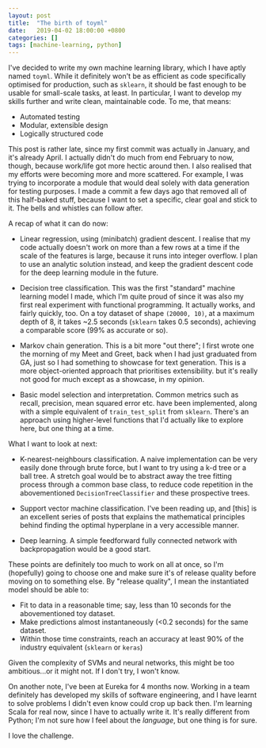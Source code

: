 ```yaml
---
layout: post
title:  "The birth of toyml"
date:   2019-04-02 18:00:00 +0800
categories: []
tags: [machine-learning, python]
---
```


I've decided to write my own machine learning library, which I have aptly named `toyml`. While it definitely won't be as efficient as code specifically optimised for production, such as `sklearn`, it should be fast enough to be usable for small-scale tasks, at least. In particular, I want to develop my skills further and write clean, maintainable code. To me, that means:

* Automated testing
* Modular, extensible design
* Logically structured code

This post is rather late, since my first commit was actually in January, and it's already April. I actually didn't do much from end February to now, though, because work/life got more hectic around then. I also realised that my efforts were becoming more and more scattered. For example, I was trying to incorporate a module that would deal solely with data generation for testing purposes. I made a commit a few days ago that removed all of this half-baked stuff, because I want to set a specific, clear goal and stick to it. The bells and whistles can follow after.

A recap of what it can do now:

* Linear regression, using (minibatch) gradient descent. I realise that my code actually doesn't work on more than a few rows at a time if the scale of the features is large, because it runs into integer overflow. I plan to use an analytic solution instead, and keep the gradient descent code for the deep learning module in the future.

* Decision tree classification. This was the first "standard" machine learning model I made, which I'm quite proud of since it was also my first real experiment with functional programming. It actually works, and fairly quickly, too. On a toy dataset of shape `(20000, 10)`, at a maximum depth of 8, it takes ~2.5 seconds (`sklearn` takes 0.5 seconds), achieving a comparable score (99% as accurate or so).

* Markov chain generation. This is a bit more "out there"; I first wrote one the morning of my Meet and Greet, back when I had just graduated from GA, just so I had something to showcase for text generation. This is a more object-oriented approach that prioritises extensibility. but it's really not good for much except as a showcase, in my opinion.

* Basic model selection and interpretation. Common metrics such as recall, precision, mean squared error etc. have been implemented, along with a simple equivalent of `train_test_split` from `sklearn`. There's an approach using higher-level functions that I'd actually like to explore here, but one thing at a time.

What I want to look at next:

* K-nearest-neighbours classification. A naive implementation can be very easily done through brute force, but I want to try using a k-d tree or a ball tree. A stretch goal would be to abstract away the tree fitting process through a common base class, to reduce code repetition in the abovementioned `DecisionTreeClassifier` and these prospective trees.

* Support vector machine classification. I've been reading up, and [this] is an excellent series of posts that explains the mathematical principles behind finding the optimal hyperplane in a very accessible manner.

* Deep learning. A simple feedforward fully connected network with backpropagation would be a good start.

These points are definitely too much to work on all at once, so I'm (hopefully) going to choose one and make sure it's of release quality before moving on to something else. By "release quality", I mean the instantiated model should be able to:

* Fit to data in a reasonable time; say, less than 10 seconds for the abovementioned toy dataset.
* Make predictions almost instantaneously (<0.2 seconds) for the same dataset.
* Within those time constraints, reach an accuracy at least 90% of the industry equivalent (`sklearn` or `keras`)

Given the complexity of SVMs and neural networks, this might be too ambitious...or it might not. If I don't try, I won't know.

On another note, I've been at Eureka for 4 months now. Working in a team definitely has developed my skills of software engineering, and I have learnt to solve problems I didn't even know could crop up back then. I'm learning Scala for real now, since I have to actually write it. It's really different from Python; I'm not sure how I feel about the *language*, but one thing is for sure.

I love the challenge.
